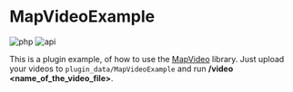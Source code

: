 # MapVideoExample

![php](https://img.shields.io/badge/php-8.1-informational)
![api](https://img.shields.io/badge/pocketmine-5.0-informational)

This is a plugin example, of how to use the [MapVideo](https://github.com/J1b1x/MapVideo) library.
Just upload your videos to ``plugin_data/MapVideoExample`` and run **/video <name_of_the_video_file>**.